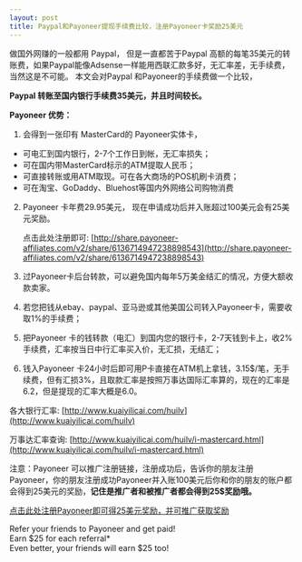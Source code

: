 ```yaml
---
layout: post
title: Paypal和Payoneer提现手续费比较，注册Payoneer卡奖励25美元
---
```


做国外网赚的一般都用 Paypal， 但是一直都苦于Paypal 高额的每笔35美元的转账费，如果Paypal能像Adsense一样能用西联汇款多好，无汇率差，无手续费，当然这是不可能。
本文会对Paypal 和Payoneer的手续费做一个比较，

__Paypal 转账至国内银行手续费35美元，并且时间较长。__

__Payoneer 优势：__

1. 会得到一张印有 MasterCard的 Payoneer实体卡，
  * 可电汇到国内银行，2-7个工作日到帐，无汇率损失；
  * 可在国内带MasterCard标示的ATM提取人民币；
  * 可直接转账或用ATM取现。可在各大商场的POS机刷卡消费；
  * 可在淘宝、GoDaddy、Bluehost等国内外网络公司购物消费

2. Payoneer 卡年费29.95美元， 现在申请成功后并入账超过100美元会有25美元奖励。

  	点击此处注册即可: [http://share.payoneer-affiliates.com/v2/share/6136714947238898543](http://share.payoneer-affiliates.com/v2/share/6136714947238898543)

3. 过Payoneer卡后台转款，可以避免国内每年5万美金结汇的情况，方便大额收款卖家。

4. 若您把钱从ebay、paypal、亚马逊或其他美国公司转入Payoneer卡，需要收取1%的手续费；

5. 把Payoneer 卡的钱转款（电汇）到国内您的银行卡，2-7天钱到卡上，收2%手续费，汇率按当日中行汇率买入价，无汇损，无结汇；

6. 钱入Payoneer 卡24小时后即可用P卡直接在ATM机上拿钱，3.15$/笔，无手续费，但有汇损3%，且取款汇率是按照万事达国际汇率算的，现在的汇率是6.2，但是提现的汇率大概是6.0。

各大银行汇率: [http://www.kuaiyilicai.com/huilv](http://www.kuaiyilicai.com/huilv)

万事达汇率查询: [http://www.kuaiyilicai.com/huilv/i-mastercard.html](http://www.kuaiyilicai.com/huilv/i-mastercard.html)

注意：Payoneer 可以推广注册链接，注册成功后，告诉你的朋友注册Payoneer，你的朋友注册成功Payoneer并入账100美元后你和你的朋友的账户都会得到25美元的奖励，__记住是推广者和被推广者都会得到25$奖励哦。__

[点击此处注册Payoneer即可得25美元奖励，并可推广获取奖励](http://share.payoneer-affiliates.com/v2/share/6136714947238898543)

Refer your friends to Payoneer and get paid! <br/>
Earn $25 for each referral* <br/>
Even better, your friends will earn $25 too!
